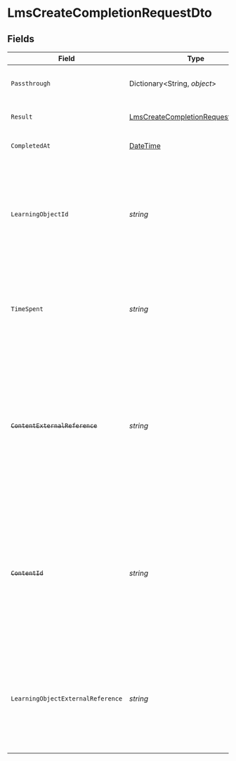 # LmsCreateCompletionRequestDto


## Fields

| Field                                                                                                                                                                        | Type                                                                                                                                                                         | Required                                                                                                                                                                     | Description                                                                                                                                                                  | Example                                                                                                                                                                      |
| ---------------------------------------------------------------------------------------------------------------------------------------------------------------------------- | ---------------------------------------------------------------------------------------------------------------------------------------------------------------------------- | ---------------------------------------------------------------------------------------------------------------------------------------------------------------------------- | ---------------------------------------------------------------------------------------------------------------------------------------------------------------------------- | ---------------------------------------------------------------------------------------------------------------------------------------------------------------------------- |
| `Passthrough`                                                                                                                                                                | Dictionary<String, *object*>                                                                                                                                                 | :heavy_minus_sign:                                                                                                                                                           | Value to pass through to the provider                                                                                                                                        | {<br/>"other_known_names": "John Doe"<br/>}                                                                                                                                  |
| `Result`                                                                                                                                                                     | [LmsCreateCompletionRequestDtoResult](../../Models/Components/LmsCreateCompletionRequestDtoResult.md)                                                                        | :heavy_minus_sign:                                                                                                                                                           | The result of the completion                                                                                                                                                 |                                                                                                                                                                              |
| `CompletedAt`                                                                                                                                                                | [DateTime](https://learn.microsoft.com/en-us/dotnet/api/system.datetime?view=net-5.0)                                                                                        | :heavy_minus_sign:                                                                                                                                                           | The date the content was completed                                                                                                                                           | 2021-07-21T14:00:00.000Z                                                                                                                                                     |
| `LearningObjectId`                                                                                                                                                           | *string*                                                                                                                                                                     | :heavy_minus_sign:                                                                                                                                                           | The id of the learning object associated with this completion. This is not required unless specified in an integration.                                                      | e3gd34-23tr21-er234-345er56                                                                                                                                                  |
| `TimeSpent`                                                                                                                                                                  | *string*                                                                                                                                                                     | :heavy_minus_sign:                                                                                                                                                           | ISO 8601 duration format representing the time spent on completing the learning object                                                                                       | PT1H30M45S                                                                                                                                                                   |
| ~~`ContentExternalReference`~~                                                                                                                                               | *string*                                                                                                                                                                     | :heavy_minus_sign:                                                                                                                                                           | : warning: ** DEPRECATED **: This will be removed in a future release, please migrate away from it as soon as possible.<br/><br/>The external reference associated with this content | SOFTWARE-ENG-LV1-TRAINING-VIDEO-1-CONTENT                                                                                                                                    |
| ~~`ContentId`~~                                                                                                                                                              | *string*                                                                                                                                                                     | :heavy_minus_sign:                                                                                                                                                           | : warning: ** DEPRECATED **: This will be removed in a future release, please migrate away from it as soon as possible.<br/><br/>The content ID associated with this completion | 16873-ENG-VIDEO-1                                                                                                                                                            |
| `LearningObjectExternalReference`                                                                                                                                            | *string*                                                                                                                                                                     | :heavy_check_mark:                                                                                                                                                           | The external reference of the learning object associated with this completion, this is the main identifier for creating completions.                                         | learning-content-123                                                                                                                                                         |